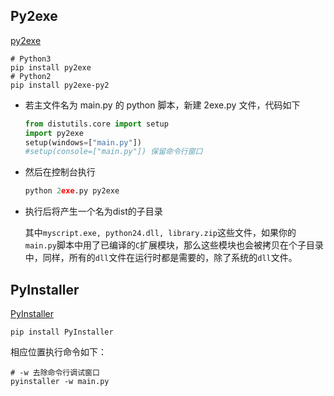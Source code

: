 ## Py2exe

[py2exe](www.py2exe.org)

```
# Python3
pip install py2exe
# Python2
pip install py2exe-py2
```

* 若主文件名为 main.py 的 python 脚本，新建 2exe.py 文件，代码如下

    ```py
    from distutils.core import setup
    import py2exe
    setup(windows=["main.py"])
    #setup(console=["main.py"]) 保留命令行窗口
    ```
* 然后在控制台执行

    ```py
    python 2exe.py py2exe
    ```

* 执行后将产生一个名为dist的子目录  

  其中`myscript.exe, python24.dll, library.zip`这些文件，如果你的`main.py`脚本中用了已编译的`C`扩展模块，那么这些模块也会被拷贝在个子目录中，同样，所有的`dll`文件在运行时都是需要的，除了系统的`dll`文件。


## PyInstaller

[PyInstaller](http://www.pyinstaller.org/)

```
pip install PyInstaller
```

相应位置执行命令如下：

```
# -w 去除命令行调试窗口
pyinstaller -w main.py
```